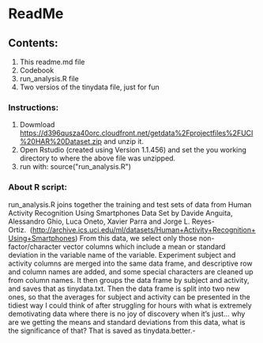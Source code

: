 # ReadMe

## Contents:
1. This readme.md file
2. Codebook
3. run_analysis.R file
4. Two versios of the tinydata file, just for fun

### Instructions:
1. Dowmload https://d396qusza40orc.cloudfront.net/getdata%2Fprojectfiles%2FUCI%20HAR%20Dataset.zip and unzip it.
2. Open Rstudio (created using Version 1.1.456) and set the you working directory to where the above file was unzipped.
3.  run with:  source("run_analysis.R")

### About R script:
run_analysis.R  joins together the training and test sets  of data from Human Activity Recognition Using Smartphones Data Set by Davide Anguita, Alessandro Ghio, Luca Oneto, Xavier Parra and Jorge L. Reyes-Ortiz.  (http://archive.ics.uci.edu/ml/datasets/Human+Activity+Recognition+Using+Smartphones)
From this data, we select only those non-factor/character vector columns which include a mean or standard deviation in the variable name of the variable. 
Experiment subject and activity columns are merged into the same data frame, and descriptive row and column names are added, and some special characters are cleaned up from column names.
It then groups the data frame by subject and activity, and saves that as tinydata.txt.
Then the data frame is split into two new ones, so that the averages for subject and activity can be presented in the tidiest way I could think of after struggling for hours with what is extremely demotivating data where there is no joy of discovery when it’s just… why are we getting the means and standard deviations from this data, what is the significance of that? That is saved as tinydata.better.-
 